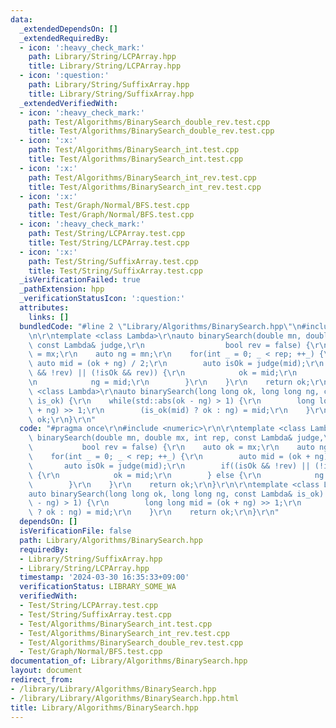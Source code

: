 ```yaml
---
data:
  _extendedDependsOn: []
  _extendedRequiredBy:
  - icon: ':heavy_check_mark:'
    path: Library/String/LCPArray.hpp
    title: Library/String/LCPArray.hpp
  - icon: ':question:'
    path: Library/String/SuffixArray.hpp
    title: Library/String/SuffixArray.hpp
  _extendedVerifiedWith:
  - icon: ':heavy_check_mark:'
    path: Test/Algorithms/BinarySearch_double_rev.test.cpp
    title: Test/Algorithms/BinarySearch_double_rev.test.cpp
  - icon: ':x:'
    path: Test/Algorithms/BinarySearch_int.test.cpp
    title: Test/Algorithms/BinarySearch_int.test.cpp
  - icon: ':x:'
    path: Test/Algorithms/BinarySearch_int_rev.test.cpp
    title: Test/Algorithms/BinarySearch_int_rev.test.cpp
  - icon: ':x:'
    path: Test/Graph/Normal/BFS.test.cpp
    title: Test/Graph/Normal/BFS.test.cpp
  - icon: ':heavy_check_mark:'
    path: Test/String/LCPArray.test.cpp
    title: Test/String/LCPArray.test.cpp
  - icon: ':x:'
    path: Test/String/SuffixArray.test.cpp
    title: Test/String/SuffixArray.test.cpp
  _isVerificationFailed: true
  _pathExtension: hpp
  _verificationStatusIcon: ':question:'
  attributes:
    links: []
  bundledCode: "#line 2 \"Library/Algorithms/BinarySearch.hpp\"\n#include <numeric>\r\
    \n\r\ntemplate <class Lambda>\r\nauto binarySearch(double mn, double mx, int rep,\
    \ const Lambda& judge,\r\n                  bool rev = false) {\r\n    auto ok\
    \ = mx;\r\n    auto ng = mn;\r\n    for(int _ = 0; _ < rep; ++_) {\r\n       \
    \ auto mid = (ok + ng) / 2;\r\n        auto isOk = judge(mid);\r\n        if((isOk\
    \ && !rev) || (!isOk && rev)) {\r\n            ok = mid;\r\n        } else {\r\
    \n            ng = mid;\r\n        }\r\n    }\r\n    return ok;\r\n}\r\n\r\ntemplate\
    \ <class Lambda>\r\nauto binarySearch(long long ok, long long ng, const Lambda&\
    \ is_ok) {\r\n    while(std::abs(ok - ng) > 1) {\r\n        long long mid = (ok\
    \ + ng) >> 1;\r\n        (is_ok(mid) ? ok : ng) = mid;\r\n    }\r\n    return\
    \ ok;\r\n}\r\n"
  code: "#pragma once\r\n#include <numeric>\r\n\r\ntemplate <class Lambda>\r\nauto\
    \ binarySearch(double mn, double mx, int rep, const Lambda& judge,\r\n       \
    \           bool rev = false) {\r\n    auto ok = mx;\r\n    auto ng = mn;\r\n\
    \    for(int _ = 0; _ < rep; ++_) {\r\n        auto mid = (ok + ng) / 2;\r\n \
    \       auto isOk = judge(mid);\r\n        if((isOk && !rev) || (!isOk && rev))\
    \ {\r\n            ok = mid;\r\n        } else {\r\n            ng = mid;\r\n\
    \        }\r\n    }\r\n    return ok;\r\n}\r\n\r\ntemplate <class Lambda>\r\n\
    auto binarySearch(long long ok, long long ng, const Lambda& is_ok) {\r\n    while(std::abs(ok\
    \ - ng) > 1) {\r\n        long long mid = (ok + ng) >> 1;\r\n        (is_ok(mid)\
    \ ? ok : ng) = mid;\r\n    }\r\n    return ok;\r\n}\r\n"
  dependsOn: []
  isVerificationFile: false
  path: Library/Algorithms/BinarySearch.hpp
  requiredBy:
  - Library/String/SuffixArray.hpp
  - Library/String/LCPArray.hpp
  timestamp: '2024-03-30 16:35:33+09:00'
  verificationStatus: LIBRARY_SOME_WA
  verifiedWith:
  - Test/String/LCPArray.test.cpp
  - Test/String/SuffixArray.test.cpp
  - Test/Algorithms/BinarySearch_int.test.cpp
  - Test/Algorithms/BinarySearch_int_rev.test.cpp
  - Test/Algorithms/BinarySearch_double_rev.test.cpp
  - Test/Graph/Normal/BFS.test.cpp
documentation_of: Library/Algorithms/BinarySearch.hpp
layout: document
redirect_from:
- /library/Library/Algorithms/BinarySearch.hpp
- /library/Library/Algorithms/BinarySearch.hpp.html
title: Library/Algorithms/BinarySearch.hpp
---
```

